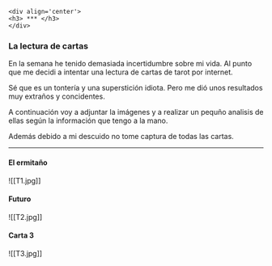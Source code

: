 ```
<div align='center'>
<h3> *** </h3>
</div>
```


### La lectura de cartas

En la semana he tenido demasiada incertidumbre sobre mi vida. Al punto que me decidi a intentar una lectura de cartas de tarot por internet.

Sé que es un tontería y una superstición idiota. Pero me dió unos resultados muy extraños y concidentes.

A continuación voy a adjuntar la imágenes y a realizar un pequño analisis de ellas según la información que tengo a la mano.

Además debido a mi descuido no tome captura de todas las cartas.


---

#### El ermitaño

![[T1.jpg]]


#### Futuro

![[T2.jpg]]


#### Carta 3

![[T3.jpg]]